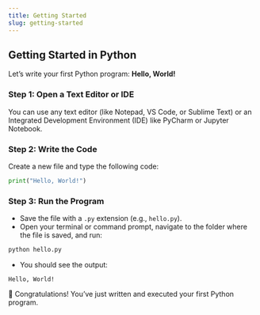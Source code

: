 ```yaml
---
title: Getting Started
slug: getting-started
---
```


## **Getting Started in Python**

Let’s write your first Python program: **Hello, World!**

### **Step 1: Open a Text Editor or IDE**

You can use any text editor (like Notepad, VS Code, or Sublime Text) or an Integrated Development Environment (IDE) like
PyCharm or Jupyter Notebook.

### **Step 2: Write the Code**

Create a new file and type the following code:

```python
print("Hello, World!")
```

### **Step 3: Run the Program**

- Save the file with a `.py` extension (e.g., `hello.py`).
- Open your terminal or command prompt, navigate to the folder where the file is saved, and run:

```bash
python hello.py
```

- You should see the output:

```
Hello, World!
```

🎉 Congratulations! You’ve just written and executed your first Python program.
